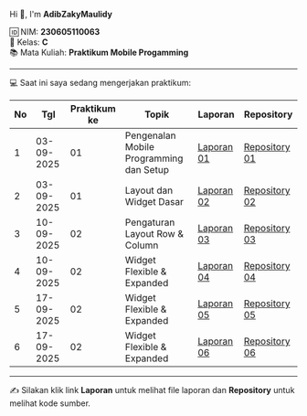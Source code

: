 
Hi 👋, I'm **AdibZakyMaulidy**  

🆔 NIM: **230605110063**  
🏫 Kelas: **C**  
📚 Mata Kuliah: **Praktikum Mobile Progamming**  

---

💻 Saat ini saya sedang mengerjakan praktikum:

| No | Tgl        | Praktikum ke | Topik                                   | Laporan                    | Repository             |
|----|------------|--------------|-----------------------------------------|----------------------------|------------------------|
| 1  | 03-09-2025 | 01           | Pengenalan Mobile Programming dan Setup | [Laporan 01](https://drive.google.com/file/d/1dD09ZhWCPLuK39Dplk5FSbBDw_MA8n5m/view?usp=sharing)            | [Repository 01](https://github.com/AdibZaky/Instalasi-Pengujian)     |
| 2  | 03-09-2025 | 01           | Layout dan Widget Dasar                 | [Laporan 02](https://drive.google.com/file/d/123uhlaRVxPvlBk5aHxGTHqRYkIltQ1lG/view?usp=sharing)            | [Repository 02](https://github.com/AdibZaky/Row-Column)     |
| 3  | 10-09-2025 | 02           | Pengaturan Layout Row & Column        | [Laporan 03](https://drive.google.com/file/d/1o7GvUZSIiDlm8gYePBxgZNpqeGaY4c7x/view?usp=sharing)            | [Repository 03](https://github.com/AdibZaky/WeatherAlignment)     |
| 4  | 10-09-2025 | 02           | Widget Flexible & Expanded          | [Laporan 04](https://drive.google.com/file/d/1K00Hou_oCAP9TtNl252wI77qWmzVt1to/view?usp=sharing)            | [Repository 04](https://github.com/AdibZaky/ControlBarMusic)     |
| 5  | 17-09-2025 | 02           | Widget Flexible & Expanded          | [Laporan 05](https://drive.google.com/file/d/1KDvMBYqcQiXeig-JAYvk3v7OQhq31Uad/view?usp=sharing)            | [Repository 05](https://github.com/AdibZaky/ControlBarMusic)     |
| 6  | 17-09-2025 | 02           | Widget Flexible & Expanded          | [Laporan 06](https://drive.google.com/file/d/16Ko7y4wwBbVRWttOVwthEBMnep7Y4Y2g/view?usp=sharing)            | [Repository 06](https://github.com/AdibZaky/ControlBarMusic)     |

---

✍️ Silakan klik link **Laporan** untuk melihat file laporan dan **Repository** untuk melihat kode sumber.

